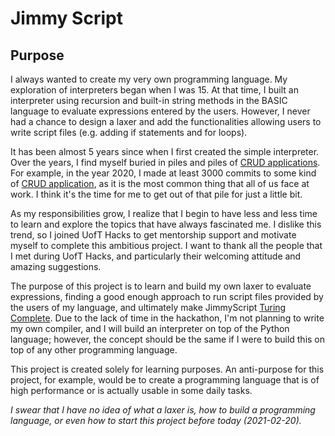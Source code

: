 # Jimmy Script

## Purpose

I always wanted to create my very own programming language. 
My exploration of interpreters began when I was 15. 
At that time, I built an interpreter using recursion and built-in string methods in the BASIC language to evaluate expressions entered by the users.
However, I never had a chance to design a laxer and add the functionalities allowing users to write script files (e.g. adding if statements and for loops).

It has been almost 5 years since when I first created the simple interpreter.
Over the years, I find myself buried in piles and piles of [CRUD applications](https://en.wikipedia.org/wiki/Create,_read,_update_and_delete).
For example, in the year 2020, I made at least 3000 commits to some kind of [CRUD application](https://en.wikipedia.org/wiki/Create,_read,_update_and_delete), as it is the most common thing that all of us face at work.
I think it's the time for me to get out of that pile for just a little bit.

As my responsibilities grow, I realize that I begin to have less and less time to learn and explore the topics that have always fascinated me.
I dislike this trend, so I joined UofT Hacks to get mentorship support and motivate myself to complete this ambitious project.
I want to thank all the people that I met during UofT Hacks, and particularly their welcoming attitude and amazing suggestions.

The purpose of this project is to learn and build my own laxer to evaluate expressions, finding a good enough approach to run script files provided by the users of my language, and ultimately make JimmyScript [Turing Complete](https://en.wikipedia.org/wiki/Turing_completeness).
Due to the lack of time in the hackathon, I'm not planning to write my own compiler, and I will build an interpreter on top of the Python language; however, the concept should be the same if I were to build this on top of any other programming language.

This project is created solely for learning purposes.
An anti-purpose for this project, for example, would be to create a programming language that is of high performance or is actually usable in some daily tasks.

*I swear that I have no idea of what a laxer is, how to build a programming language, or even how to start this project before today (2021-02-20).*


